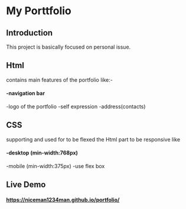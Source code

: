 # My Porttfolio

## Introduction

This project is basically focused on personal issue.

## Html

contains main features of the portfolio like:-
#### -navigation bar
-logo of the portfolio
-self expression
-address(contacts)

## CSS

supporting and used for to be flexed the Html part to be responsive like
#### -desktop (min-width:768px)
-mobile (min-width:375px)
-use flex box
## Live Demo
#### https://niceman1234man.github.io/portfolio/
